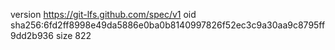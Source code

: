 version https://git-lfs.github.com/spec/v1
oid sha256:6fd2ff8998e49da5886e0ba0b8140997826f52ec3c9a30aa9c8795ff9dd2b936
size 822
